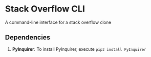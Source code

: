 # Stack Overflow CLI
A command-line interface for a stack overflow clone

## Dependencies
1. **PyInquirer:** To install PyInquirer, execute ```pip3 install PyInquirer```
